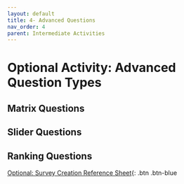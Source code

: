 ```yaml
---
layout: default
title: 4- Advanced Questions
nav_order: 4
parent: Intermediate Activities
---
```


# Optional Activity: Advanced Question Types 

## Matrix Questions

## Slider Questions 

## Ranking Questions

[Optional: Survey Creation Reference Sheet](reference-sheet.html){: .btn .btn-blue 

